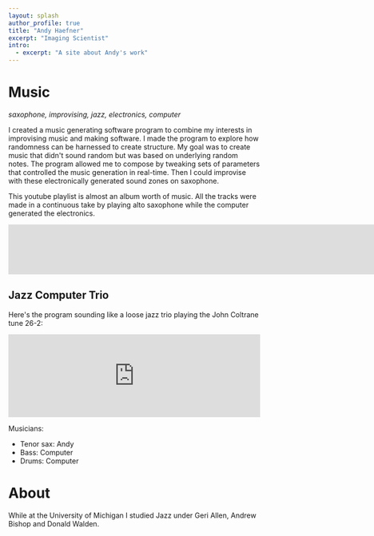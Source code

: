 ```yaml
---
layout: splash
author_profile: true
title: "Andy Haefner"
excerpt: "Imaging Scientist"
intro: 
  - excerpt: "A site about Andy's work"
---
```


# Music 
_saxophone, improvising, jazz, electronics, computer_

I created a music generating software program to combine my interests in improvising music and making software. 
I made the program to explore how randomness can be harnessed to create structure. 
My goal was to create music that didn't sound random but was based on underlying random notes.
The program allowed me to compose by tweaking sets of parameters that controlled the music generation in real-time. 
Then I could improvise with these electronically generated sound zones on saxophone.

This youtube playlist is almost an album worth of music. 
All the tracks were made in a continuous take by playing alto saxophone while the computer generated the electronics. 
<iframe width="500%" height="100" src="https://www.youtube.com/embed/videoseries?list=PLtFX1RgbCnDE1SnxvyJc0nx-rgHlbejCT" frameborder="0" allow="autoplay; encrypted-media" allowfullscreen></iframe>  
<!-- <iframe width="50%" height="100" src="https://www.youtube.com/embed/videoseries?list=PLtFX1RgbCnDE1SnxvyJc0nx-rgHlbejCT" frameborder="0" allow="autoplay; encrypted-media" allowfullscreen></iframe>   -->


## Jazz Computer Trio
Here's the program sounding like a loose jazz trio playing the John Coltrane tune 26-2: 
<iframe width="100%" height="166" scrolling="no" frameborder="no" allow="autoplay" src="https://w.soundcloud.com/player/?url=https%3A//api.soundcloud.com/tracks/165491057&color=%23ff5500&auto_play=false&hide_related=false&show_comments=true&show_user=true&show_reposts=false&show_teaser=true"></iframe>

Musicians: 
* Tenor sax: Andy
* Bass: Computer
* Drums: Computer

# About 

While at the University of Michigan I studied Jazz under Geri Allen, Andrew Bishop and Donald Walden.
